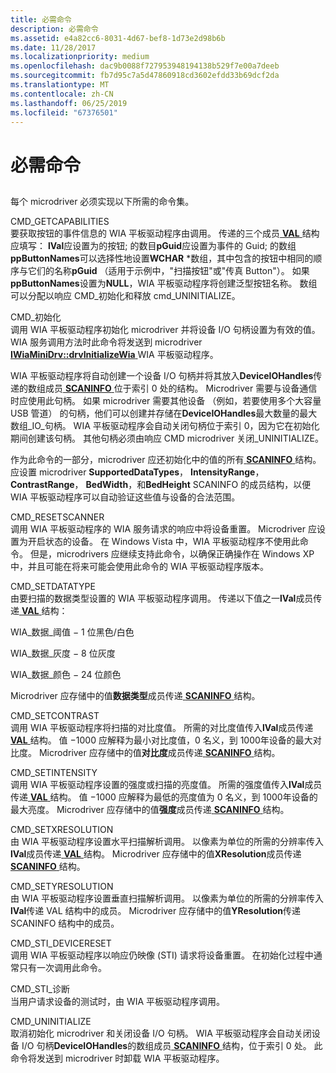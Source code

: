```yaml
---
title: 必需命令
description: 必需命令
ms.assetid: e4a82cc6-8031-4d67-bef8-1d73e2d98b6b
ms.date: 11/28/2017
ms.localizationpriority: medium
ms.openlocfilehash: dac9b0088f727953948194138b529f7e00a7deeb
ms.sourcegitcommit: fb7d95c7a5d47860918cd3602efdd33b69dcf2da
ms.translationtype: MT
ms.contentlocale: zh-CN
ms.lasthandoff: 06/25/2019
ms.locfileid: "67376501"
---
```

# <a name="required-commands"></a>必需命令


## <span id="ddk_required_commands_si"></span><span id="DDK_REQUIRED_COMMANDS_SI"></span>


每个 microdriver 必须实现以下所需的命令集。

<span id="CMD_GETCAPABILITIES"></span><span id="cmd_getcapabilities"></span>CMD\_GETCAPABILITIES  
要获取按钮的事件信息的 WIA 平板驱动程序由调用。 传递的三个成员[ **VAL** ](https://docs.microsoft.com/windows-hardware/drivers/ddi/content/wiamicro/ns-wiamicro-val)结构应填写： **lVal**应设置为的按钮; 的数目**pGuid**应设置为事件的 Guid; 的数组**ppButtonNames**可以选择性地设置**WCHAR** \*数组，其中包含的按钮中相同的顺序与它们的名称**pGuid** （适用于示例中，"扫描按钮"或"传真 Button"）。 如果**ppButtonNames**设置为**NULL**，WIA 平板驱动程序将创建泛型按钮名称。 数组可以分配以响应 CMD\_初始化和释放 cmd\_UNINITIALIZE。

<span id="CMD_INITIALIZE"></span><span id="cmd_initialize"></span>CMD\_初始化  
调用 WIA 平板驱动程序初始化 microdriver 并将设备 I/O 句柄设置为有效的值。 WIA 服务调用方法时此命令将发送到 microdriver [ **IWiaMiniDrv::drvInitializeWia** ](https://docs.microsoft.com/windows-hardware/drivers/ddi/content/wiamindr_lh/nf-wiamindr_lh-iwiaminidrv-drvinitializewia) WIA 平板驱动程序。

WIA 平板驱动程序将自动创建一个设备 I/O 句柄并将其放入**DeviceIOHandles**传递的数组成员[ **SCANINFO** ](https://docs.microsoft.com/windows-hardware/drivers/ddi/content/wiamicro/ns-wiamicro-_scaninfo)位于索引 0 处的结构。 Microdriver 需要与设备通信时应使用此句柄。 如果 microdriver 需要其他设备 （例如，若要使用多个大容量 USB 管道） 的句柄，他们可以创建并存储在**DeviceIOHandles**最大数量的最大数组\_IO\_句柄。 WIA 平板驱动程序会自动关闭句柄位于索引 0，因为它在初始化期间创建该句柄。 其他句柄必须由响应 CMD microdriver 关闭\_UNINITIALIZE。

作为此命令的一部分，microdriver 应还初始化中的值的所有[ **SCANINFO** ](https://docs.microsoft.com/windows-hardware/drivers/ddi/content/wiamicro/ns-wiamicro-_scaninfo)结构。 应设置 microdriver **SupportedDataTypes**， **IntensityRange**， **ContrastRange**， **BedWidth**，和**BedHeight** SCANINFO 的成员结构，以便 WIA 平板驱动程序可以自动验证这些值与设备的合法范围。

<span id="CMD_RESETSCANNER"></span><span id="cmd_resetscanner"></span>CMD\_RESETSCANNER  
调用 WIA 平板驱动程序的 WIA 服务请求的响应中将设备重置。 Microdriver 应设置为开启状态的设备。 在 Windows Vista 中，WIA 平板驱动程序不使用此命令。 但是，microdrivers 应继续支持此命令，以确保正确操作在 Windows XP 中，并且可能在将来可能会使用此命令的 WIA 平板驱动程序版本。

<span id="CMD_SETDATATYPE"></span><span id="cmd_setdatatype"></span>CMD\_SETDATATYPE  
由要扫描的数据类型设置的 WIA 平板驱动程序调用。 传递以下值之一**lVal**成员传递[ **VAL** ](https://docs.microsoft.com/windows-hardware/drivers/ddi/content/wiamicro/ns-wiamicro-val)结构：

WIA\_数据\_阈值 − 1 位黑色/白色

WIA\_数据\_灰度 − 8 位灰度

WIA\_数据\_颜色 − 24 位颜色

Microdriver 应存储中的值**数据类型**成员传递[ **SCANINFO** ](https://docs.microsoft.com/windows-hardware/drivers/ddi/content/wiamicro/ns-wiamicro-_scaninfo)结构。

<span id="CMD_SETCONTRAST"></span><span id="cmd_setcontrast"></span>CMD\_SETCONTRAST  
调用 WIA 平板驱动程序将扫描的对比度值。 所需的对比度值传入**lVal**成员传递[ **VAL** ](https://docs.microsoft.com/windows-hardware/drivers/ddi/content/wiamicro/ns-wiamicro-val)结构。 值 −1000 应解释为最小对比度值，0 名义，到 1000年设备的最大对比度。 Microdriver 应存储中的值**对比度**成员传递[ **SCANINFO** ](https://docs.microsoft.com/windows-hardware/drivers/ddi/content/wiamicro/ns-wiamicro-_scaninfo)结构。

<span id="CMD_SETINTENSITY"></span><span id="cmd_setintensity"></span>CMD\_SETINTENSITY  
调用 WIA 平板驱动程序设置的强度或扫描的亮度值。 所需的强度值传入**lVal**成员传递[ **VAL** ](https://docs.microsoft.com/windows-hardware/drivers/ddi/content/wiamicro/ns-wiamicro-val)结构。 值 −1000 应解释为最低的亮度值为 0 名义，到 1000年设备的最大亮度。 Microdriver 应存储中的值**强度**成员传递[ **SCANINFO** ](https://docs.microsoft.com/windows-hardware/drivers/ddi/content/wiamicro/ns-wiamicro-_scaninfo)结构。

<span id="CMD_SETXRESOLUTION"></span><span id="cmd_setxresolution"></span>CMD\_SETXRESOLUTION  
由 WIA 平板驱动程序设置水平扫描解析调用。 以像素为单位的所需的分辨率传入**lVal**成员传递[ **VAL** ](https://docs.microsoft.com/windows-hardware/drivers/ddi/content/wiamicro/ns-wiamicro-val)结构。 Microdriver 应存储中的值**XResolution**成员传递[ **SCANINFO** ](https://docs.microsoft.com/windows-hardware/drivers/ddi/content/wiamicro/ns-wiamicro-_scaninfo)结构。

<span id="CMD_SETYRESOLUTION"></span><span id="cmd_setyresolution"></span>CMD\_SETYRESOLUTION  
由 WIA 平板驱动程序设置垂直扫描解析调用。 以像素为单位的所需的分辨率传入**lVal**传递 VAL 结构中的成员。 Microdriver 应存储中的值**YResolution**传递 SCANINFO 结构中的成员。

<span id="CMD_STI_DEVICERESET"></span><span id="cmd_sti_devicereset"></span>CMD\_STI\_DEVICERESET  
调用 WIA 平板驱动程序以响应仍映像 (STI) 请求将设备重置。 在初始化过程中通常只有一次调用此命令。

<span id="CMD_STI_DIAGNOSTIC"></span><span id="cmd_sti_diagnostic"></span>CMD\_STI\_诊断  
当用户请求设备的测试时，由 WIA 平板驱动程序调用。

<span id="CMD_UNINITIALIZE"></span><span id="cmd_uninitialize"></span>CMD\_UNINITIALIZE  
取消初始化 microdriver 和关闭设备 I/O 句柄。 WIA 平板驱动程序会自动关闭设备 I/O 句柄**DeviceIOHandles**的数组成员[ **SCANINFO** ](https://docs.microsoft.com/windows-hardware/drivers/ddi/content/wiamicro/ns-wiamicro-_scaninfo)结构，位于索引 0 处。 此命令将发送到 microdriver 时卸载 WIA 平板驱动程序。

 

 





